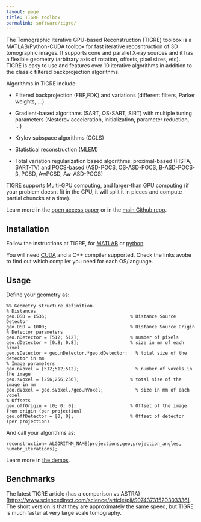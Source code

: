 ```yaml
---
layout: page
title: TIGRE toolbox
permalink: software/tigre/
---
```


The Tomographic Iterative GPU-based Reconstruction (TIGRE) toolbox is a MATLAB/Python-CUDA toolbox for fast iterative recosntruction of 3D tomographic images. It supports cone and parallel X-ray sources and it has a flexible geometry (arbitrary axis of rotation, offsets, pixel sizes, etc). TIGRE is easy to use and features over 10 iterative algorithms in addition to the classic filtered backprojection algorithms. 

Algorithms in TIGRE include:

 - Filtered backprojection (FBP,FDK) and variations (different filters, Parker weights, ...)

 - Gradient-based algorithms (SART, OS-SART, SIRT) with multiple tuning parameters (Nesterov acceleration, initialization, parameter reduction, ...)

 - Krylov subspace algorithms (CGLS)

 - Statistical reconstruction (MLEM)

 - Total variation regularization based algorithms: proximal-based (FISTA, SART-TV) and POCS-based (ASD-POCS, OS-ASD-POCS, B-ASD-POCS-β, PCSD, AwPCSD, Aw-ASD-POCS)

TIGRE supports Multi-GPU computing, and larger-than GPU computing (if your problem doesnt fit in the GPU, it will split it in pieces and compute partial chuncks at a time).

Learn more in the [open access paper](http://iopscience.iop.org/article/10.1088/2057-1976/2/5/055010) or in the [main Github repo](https://github.com/CERN/TIGRE).

## Installation

Follow the instructions at TIGRE, for [MATLAB](https://github.com/CERN/TIGRE/blob/master/Frontispiece/MATLAB_installation.md) or [python](https://github.com/CERN/TIGRE/blob/master/Frontispiece/python_installation.md).


You will need [CUDA](https://developer.nvidia.com/cuda-downloads) and a C++ compiler supported. Check the links avobe to find out which compiler you need for each OS/language.


## Usage

Define your geometry as: 

```
%% Geometry structure definition.	 
% Distances	 
geo.DSD = 1536;	                              % Distance Source Detector
geo.DSO = 1000;	                              % Distance Source Origin
% Detector parameters	 
geo.nDetector = [512; 512];	                  % number of pixels
geo.dDetector = [0.8; 0.8];	                  % size in mm of each pixel
geo.sDetector = geo.nDetector.*geo.dDetector;	% total size of the detector in mm
% Image parameters	 
geo.nVoxel = [512;512;512];                 	% number of voxels in the image
geo.sVoxel = [256;256;256];	                  % total size of the image in mm
geo.dVoxel = geo.sVoxel./geo.nVoxel;	        % size in mm of each voxel
% Offsets	 
geo.offOrigin = [0; 0; 0];	                  % Offset of the image from origin (per projection)         
geo.offDetector = [0; 0];                     % Offset of detector (per projection)
```

And call your algorithms as:

```
reconstruction= ALGORITHM_NAME(projections,geo,projection_angles, numebr_iterations);
```

Learn more in [the demos](https://github.com/CERN/TIGRE/tree/master/MATLAB/Demos). 

## Benchmarks

The latest TIGRE article (has a comparison vs ASTRA)[https://www.sciencedirect.com/science/article/pii/S0743731520303336]. The short version is that they are approximately the same speed, but TIGRE is much faster at very large scale tomography. 

